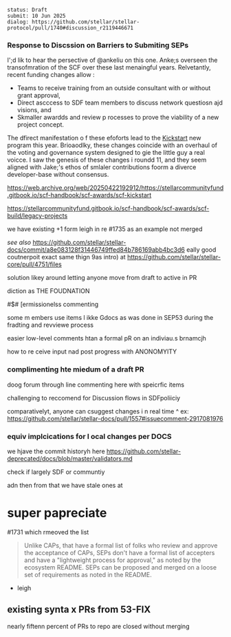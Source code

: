 ```
status: Draft
submit: 10 Jun 2025
dialog: https://github.com/stellar/stellar-protocol/pull/1740#discussion_r2119446671
```

### Response to  Discssion on Barriers to Submiting SEPs

I';d lik to hear the persective of @ankeliu on this one.  Anke;s overseen  the transofmration  of the  SCF over these  last  menaingful years.  Relvetantly, recent funding changes allow :

- Teams to receive  training  from  an outside consultant with or without  grant approval,
- Direct  ascccess  to  SDF team  members  to  discuss  network  questiosn ajd visions, and
- Skmaller awardds  and review p rocesses  to  prove  the  viability of a new  project concept.

The dfirect manifestation o f these efoforts lead  to  the  [Kickstart](https://web.archive.org/web/20250422192912/https://stellarcommunityfund.gitbook.io/scf-handbook/scf-awards/scf-kickstart)  new program this year. Brioaodlky, these  changes coincide with  an overhaul of  the voting and governance system designed to gie the little  guy  a real  voicce.    I saw the genesis of these  changes i roundd 11, and  they  seem aligned with  Jake;'s  ethos of smlaler contributions foorm a diverce developer-base without consensus.

https://web.archive.org/web/20250422192912/https://stellarcommunityfund.gitbook.io/scf-handbook/scf-awards/scf-kickstart

https://stellarcommunityfund.gitbook.io/scf-handbook/scf-awards/scf-build/legacy-projects

we have existing +1 form leigh in re #1735 as an  example not merged

_see also_  https://github.com/stellar/stellar-docs/commit/a8e083128f31446749ffed84b786169abb4bc3d6
eally good coutnerpoit exact same  thign 9as intro) at  https://github.com/stellar/stellar-core/pull/4751/files

solution likey around letting anyone move from draft to active in PR 

diction as THE FOUDNATION






#$#  [ermissionelss  commenting

some m embers use items l ikke Gdocs as  was done in  SEP53  during the  fradting and revviewe process

easier  low-level comments htan a formal pR  on  an  indiviau.s  brnamcjh  

how  to re ceive input  nad post  progress with  ANONOMYITY

###  complimenting hte miedum of a draft  PR

doog forum through line commenting here with speicrfic items

challenging to reccomend for Discussion flows in SDFpoliiciy

comparativelyt, anyone  can  csuggest  changes i n real time
^ ex: https://github.com/stellar/stellar-docs/pull/1557#issuecomment-2917081976


### equiv implcications for l ocal  changes per DOCS

we hjave the  commit  historyh here https://github.com/stellar-deprecated/docs/blob/master/validators.md

check if largely SDF or communtiy

adn  then  from that we have stale ones at 



#  super  papreciate

#1731 which  rmeoved  the list

> Unlike CAPs, that have a formal list of folks who review and approve the acceptance of CAPs, SEPs don't have a formal list of accepters and have a "lightweight process for approval," as noted by the ecosystem README. SEPs can be proposed and merged on a loose set of requirements as noted in the README.
  - leigh  




##  existing synta x PRs from 53-FIX

nearly fiftenn percent of PRs  to  repo are closed without merging

